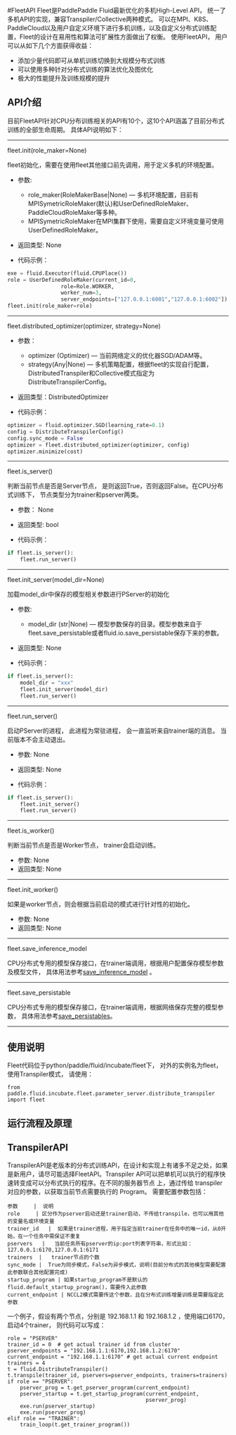 #FleetAPI
Fleet是PaddlePaddle Fluid最新优化的多机High-Level API， 统一了多机API的实现，兼容Transpiler/Collective两种模式。 可以在MPI、K8S、PaddleCloud以及用户自定义环境下进行多机训练，以及自定义分布式训练配置，Fleet的设计在易用性和算法可扩展性方面做出了权衡。
使用FleetAPI， 用户可以从如下几个方面获得收益：
- 添加少量代码即可从单机训练切换到大规模分布式训练
- 可以使用多种针对分布式训练的算法优化及图优化
- 极大的性能提升及训练规模的提升

## API介绍
目前FleetAPI针对CPU分布训练相关的API有10个，这10个API涵盖了目前分布式训练的全部生命周期。 具体API说明如下：

--------

fleet.init(role_maker=None)

fleet初始化，需要在使用fleet其他接口前先调用，用于定义多机的环境配置。

- 参数:
    + role_maker(RoleMakerBase|None) — 多机环境配置，目前有MPISymetricRoleMaker(默认)和UserDefinedRoleMaker、PaddleCloudRoleMaker等多种。
    + MPISymetricRoleMaker在MPI集群下使用，需要自定义环境变量可使用UserDefinedRoleMaker。

- 返回类型: None

- 代码示例：
``` python
exe = fluid.Executor(fluid.CPUPlace())
role = UserDefinedRoleMaker(current_id=0,
                 role=Role.WORKER,
                 worker_num=3,
                 server_endpoints=["127.0.0.1:6001","127.0.0.1:6002"])
fleet.init(role_maker=role)
```

--------

fleet.distributed_optimizer(optimizer, strategy=None)


- 参数：
    + optimizer (Optimizer) — 当前网络定义的优化器SGD/ADAM等。
    + strategy(Any|None) — 多机策略配置，根据fleet的实现自行配置，DistributedTranspiler和Collective模式指定为DistributeTranspilerConfig。

- 返回类型：DistributedOptimizer

- 代码示例：
``` python
optimizer = fluid.optimizer.SGD(learning_rate=0.1)
config = DistributeTranspilerConfig()
config.sync_mode = False
optimizer = fleet.distributed_optimizer(optimizer, config)
optimizer.minimize(cost)
```

--------

fleet.is_server()

判断当前节点是否是Server节点， 是则返回True，否则返回False。在CPU分布式训练下， 节点类型分为trainer和pserver两类。

- 参数： None
- 返回类型: bool

- 代码示例：
``` python
if fleet.is_server():
    fleet.run_server()
```

--------

fleet.init_server(model_dir=None)

加载model_dir中保存的模型相关参数进行PServer的初始化

- 参数:
    + model_dir (str|None) — 模型参数保存的目录。模型参数来自于fleet.save_persistable或者fluid.io.save_persistable保存下来的参数。

- 返回类型: None

- 代码示例：
``` python
if fleet.is_server():
    model_dir = "xxx"
    fleet.init_server(model_dir)
    fleet.run_server()
```

--------

fleet.run_server()

启动PServer的进程， 此进程为常驻进程， 会一直监听来自trainer端的消息。 当前版本不会主动退出。

- 参数: None
- 返回类型: None

- 代码示例：
``` python
if fleet.is_server():
    fleet.init_server()
    fleet.run_server()
```

--------

fleet.is_worker()

判断当前节点是否是Worker节点， trainer会启动训练。
- 参数: None
- 返回类型: None

--------

fleet.init_worker()

如果是worker节点，则会根据当前启动的模式进行针对性的初始化。
- 参数: None
- 返回类型: None

--------

fleet.save_inference_model

CPU分布式专用的模型保存接口，在trainer端调用，根据用户配置保存模型参数及模型文件， 具体用法参考[save_inference_model](https://www.paddlepaddle.org.cn/documentation/docs/zh/api_cn/io_cn/save_inference_model_cn.html#save-inference-model) 。

--------

fleet.save_persistable

CPU分布式专用的模型保存接口，在trainer端调用，根据网络保存完整的模型参数， 具体用法参考[save_persistables](https://www.paddlepaddle.org.cn/documentation/docs/zh/api_cn/io_cn/save_persistables_cn.html#save-persistables)。

--------


## 使用说明
Fleet代码位于python/paddle/fluid/incubate/fleet下， 对外的实例名为fleet， 使用Transpiler模式， 请使用：
```
from paddle.fluid.incubate.fleet.parameter_server.distribute_transpiler import fleet
```

## 运行流程及原理


## TranspilerAPI
TranspilerAPI是老版本的分布式训练API，在设计和实现上有诸多不足之处，如果是新用户，请尽可能选择FleetAPI。Transpiler API可以把单机可以执行的程序快速转变成可以分布式执行的程序。在不同的服务器节点 上，通过传给 transpiler 对应的参数，以获取当前节点需要执行的 Program。
需要配置参数包括：
```table
参数     |  说明
role     | 区分作为pserver启动还是trainer启动，不传给transpile，也可以用其他的变量名或环境变量
trainer_id   |  如果是trainer进程，用于指定当前trainer在任务中的唯一id，从0开始，在一个任务中需保证不重复
pservers   |   当前任务所有pserver的ip:port列表字符串，形式比如：127.0.0.1:6170,127.0.0.1:6171
trainers  |   trainer节点的个数
sync_mode |  True为同步模式，False为异步模式，说明(目前分布式的其他模型需要配置此参数联合其他配置完成)
startup_program | 如果startup_program不是默认的fluid.default_startup_program()，需要传入此参数
current_endpoint | NCCL2模式需要传这个参数，且在分布式训练增量训练是需要指定此参数
```
一个例子，假设有两个节点，分别是 192.168.1.1 和 192.168.1.2 ，使用端口6170，启动4个trainer， 则代码可以写成：
```
role = "PSERVER"
trainer_id = 0  # get actual trainer id from cluster
pserver_endpoints = "192.168.1.1:6170,192.168.1.2:6170"
current_endpoint = "192.168.1.1:6170" # get actual current endpoint
trainers = 4
t = fluid.DistributeTranspiler()
t.transpile(trainer_id, pservers=pserver_endpoints, trainers=trainers)
if role == "PSERVER":
    pserver_prog = t.get_pserver_program(current_endpoint)
    pserver_startup = t.get_startup_program(current_endpoint,
                                            pserver_prog)
    exe.run(pserver_startup)
    exe.run(pserver_prog)
elif role == "TRAINER":
    train_loop(t.get_trainer_program())
```